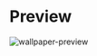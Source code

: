 # Preview
![wallpaper-preview](https://github.com/drewmarsh/raindrops-simulation/assets/78824781/cfaf30e2-3867-4f7d-98e2-afd35427d848)
